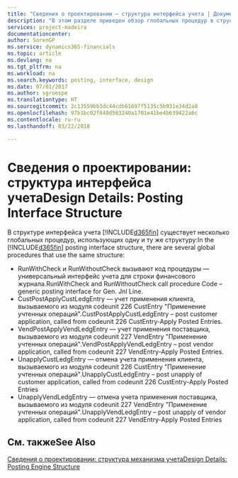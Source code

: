 ```yaml
---
title: "Сведения о проектировании — структура интерфейса учета | Документы Майкрософт"
description: "В этом разделе приведен обзор глобальных процедур в структуре интерфейса учета."
services: project-madeira
documentationcenter: 
author: SorenGP
ms.service: dynamics365-financials
ms.topic: article
ms.devlang: na
ms.tgt_pltfrm: na
ms.workload: na
ms.search.keywords: posting, interface, design
ms.date: 07/01/2017
ms.author: sgroespe
ms.translationtype: HT
ms.sourcegitcommit: 2c13559bb3dc44cdb61697f5135c5b931e34d2a8
ms.openlocfilehash: 97b1bc02f848d583240a1701e41be4b639422a6c
ms.contentlocale: ru-ru
ms.lasthandoff: 03/22/2018

---
```

# <a name="design-details-posting-interface-structure"></a><span data-ttu-id="21df6-103">Сведения о проектировании: структура интерфейса учета</span><span class="sxs-lookup"><span data-stu-id="21df6-103">Design Details: Posting Interface Structure</span></span>
<span data-ttu-id="21df6-104">В структуре интерфейса учета [!INCLUDE[d365fin](includes/d365fin_md.md)] существует несколько глобальных процедур, использующих одну и ту же структуру:</span><span class="sxs-lookup"><span data-stu-id="21df6-104">In the [!INCLUDE[d365fin](includes/d365fin_md.md)] posting interface structure, there are several global procedures that use the same structure:</span></span>  
  
* <span data-ttu-id="21df6-105">RunWithCheck и RunWithoutCheck вызывают код процедуры — универсальный интерфейс учета для строки финансового журнала.</span><span class="sxs-lookup"><span data-stu-id="21df6-105">RunWithCheck and RunWithoutCheck call procedure Code – generic posting interface for Gen. Jnl Line.</span></span>  
* <span data-ttu-id="21df6-106">CustPostApplyCustLedgEntry — учет применения клиента, вызываемого из модуля codeunit 226 CustEntry "Применение учтенных операций".</span><span class="sxs-lookup"><span data-stu-id="21df6-106">CustPostApplyCustLedgEntry – post customer application, called from codeunit 226 CustEntry-Apply Posted Entries.</span></span>  
* <span data-ttu-id="21df6-107">VendPostApplyVendLedgEntry — учет применения поставщика, вызываемого из модуля codeunit 227 VendEntry "Применение учтенных операций".</span><span class="sxs-lookup"><span data-stu-id="21df6-107">VendPostApplyVendLedgEntry – post vendor application, called from codeunit 227 VendEntry-Apply Posted Entries.</span></span>  
* <span data-ttu-id="21df6-108">UnapplyCustLedgEntry — отмена учета применения клиента, вызываемого из модуля codeunit 226 CustEntry "Применение учтенных операций".</span><span class="sxs-lookup"><span data-stu-id="21df6-108">UnapplyCustLedgEntry – post unapply of customer application, called from codeunit 226 CustEntry-Apply Posted Entries</span></span>  
* <span data-ttu-id="21df6-109">UnapplyVendLedgEntry — отмена учета применения поставщика, вызываемого из модуля codeunit 227 VendEntry "Применение учтенных операций".</span><span class="sxs-lookup"><span data-stu-id="21df6-109">UnapplyVendLedgEntry – post unapply of vendor application, called from codeunit 227 VendEntry-Apply Posted Entries</span></span>  
  
## <a name="see-also"></a><span data-ttu-id="21df6-110">См. также</span><span class="sxs-lookup"><span data-stu-id="21df6-110">See Also</span></span>  
[<span data-ttu-id="21df6-111">Сведения о проектировании: структура механизма учета</span><span class="sxs-lookup"><span data-stu-id="21df6-111">Design Details: Posting Engine Structure</span></span>](design-details-posting-engine-structure.md)

